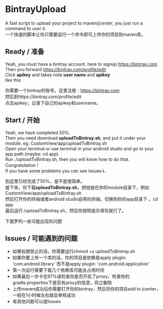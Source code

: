 # BintrayUpload
A fast script to upload your project to maven/jcenter, you just run a command to user it.   
一个快速的脚本让你只需要运行一个命令即可上传你的项目到maven库。

## Ready / 准备
Yeah, you must have a bintray account. here to signup https://bintray.com  
Then you forward https://bintray.com/profile/edit   
Click **apikey** and takes note **user name** and **apikey**  
like this


你需要一个bintray的账号，这里注册：https://bintray.com    
然后到https://bintray.com/profile/edit    
点击apikey，记录下自己的apikey和username。

## Start / 开始
Yeah, we have completed 50%.   
Then you need download **uploadToBintray.sh**, and put it under your module. eg: CustomView/app/uploadToBintray.sh    
Open your terminal or use terminal in your android studio  and go to your app path  (maybe: cd app)  
Run ./uploadToBintray.sh, then you will know how to do that.  
Congratulation！  
If you have some problems you can see Issues↓.  


到这里已经完成了50%，是不是很简单。  
接下来，你下载**uploadToBintray.sh**，把他放在你的module目录下，例如CustomView/app/uploadToBintray.sh  
然后打开你的终端或者android studio自带的终端，切换到你的app目录下 ，cd app  
最后运行./uploadToBintray.sh，然后你按照提示填写就行了。  




下面罗列一些可能出现的问题


## Issues / 可能遇到的问题
- 如果权限禁止的话，你需要运行chmod +x uploadToBintray.sh
- 如果你要上传一个库的话，你的项目是依赖是apply plugin: 'com.android.library' 而不是apply plugin: 'com.android.application'
- 第一次运行需要下载几个依赖库可能会占用时间
- 如果最后一步卡在97%请检查你是否开启了proxy，检查你的gradle.properties下是否有proxy的信息，将之删除
- 上传maven成功后你需要打开你的bintray，然后将你的项目add to jcenter，一般在1小时候左右就会审核成功
- 有其他问题可以提Issues
